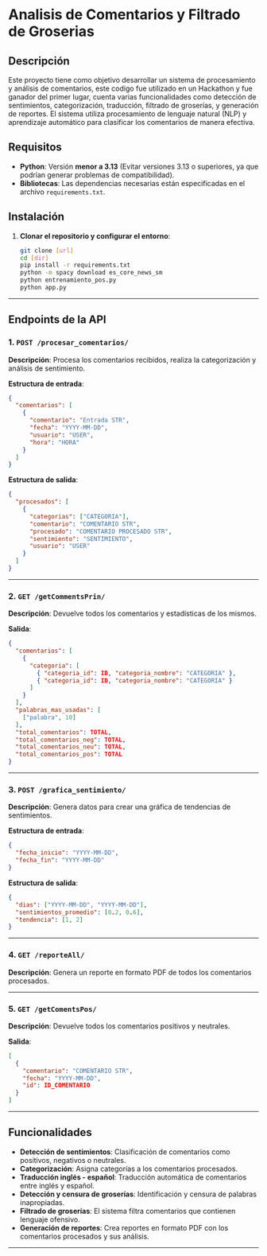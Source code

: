 
# Analisis de Comentarios y Filtrado de Groserias

## **Descripción**
Este proyecto tiene como objetivo desarrollar un sistema de procesamiento y análisis de comentarios, este codigo fue utilizado en un Hackathon y fue ganador del primer lugar, cuenta varias funcionalidades como detección de sentimientos, categorización, traducción, filtrado de groserías, y generación de reportes. El sistema utiliza procesamiento de lenguaje natural (NLP) y aprendizaje automático para clasificar los comentarios de manera efectiva.

## **Requisitos**

- **Python**: Versión **menor a 3.13** (Evitar versiones 3.13 o superiores, ya que podrían generar problemas de compatibilidad).
- **Bibliotecas**: Las dependencias necesarias están especificadas en el archivo `requirements.txt`.

## **Instalación**


1. **Clonar el repositorio y configurar el entorno**:
   ```bash
   git clone [url]
   cd [dir]
   pip install -r requirements.txt
   python -m spacy download es_core_news_sm
   python entrenamiento_pos.py
   python app.py
   ```

---

## **Endpoints de la API**

### **1. `POST /procesar_comentarios/`**
   **Descripción**: Procesa los comentarios recibidos, realiza la categorización y análisis de sentimiento.

   **Estructura de entrada**:
   ```json
   {
     "comentarios": [
       {
         "comentario": "Entrada STR",
         "fecha": "YYYY-MM-DD",
         "usuario": "USER",
         "hora": "HORA"
       }
     ]
   }
   ```

   **Estructura de salida**:
   ```json
   {
     "procesados": [
       {
         "categorias": ["CATEGORIA"],
         "comentario": "COMENTARIO STR",
         "procesado": "COMENTARIO PROCESADO STR",
         "sentimiento": "SENTIMIENTO",
         "usuario": "USER"
       }
     ]
   }
   ```

---

### **2. `GET /getCommentsPrin/`**
   **Descripción**: Devuelve todos los comentarios y estadísticas de los mismos.

   **Salida**:
   ```json
   {
     "comentarios": [
       {
         "categoria": [
           { "categoria_id": ID, "categoria_nombre": "CATEGORIA" },
           { "categoria_id": ID, "categoria_nombre": "CATEGORIA" }
         ]
       }
     ],
     "palabras_mas_usadas": [
       ["palabra", 10]
     ],
     "total_comentarios": TOTAL,
     "total_comentarios_neg": TOTAL,
     "total_comentarios_neu": TOTAL,
     "total_comentarios_pos": TOTAL
   }
   ```

---

### **3. `POST /grafica_sentimiento/`**
   **Descripción**: Genera datos para crear una gráfica de tendencias de sentimientos.

   **Estructura de entrada**:
   ```json
   {
     "fecha_inicio": "YYYY-MM-DD",
     "fecha_fin": "YYYY-MM-DD"
   }
   ```

   **Estructura de salida**:
   ```json
   {
     "dias": ["YYYY-MM-DD", "YYYY-MM-DD"],
     "sentimientos_promedio": [0.2, 0.6],
     "tendencia": [1, 2]
   }
   ```

---

### **4. `GET /reporteAll/`**
   **Descripción**: Genera un reporte en formato PDF de todos los comentarios procesados.

---

### **5. `GET /getComentsPos/`**
   **Descripción**: Devuelve todos los comentarios positivos y neutrales.

   **Salida**:
   ```json
   [
     {
       "comentario": "COMENTARIO STR",
       "fecha": "YYYY-MM-DD",
       "id": ID_COMENTARIO
     }
   ]
   ```

---

## **Funcionalidades**

- **Detección de sentimientos**: Clasificación de comentarios como positivos, negativos o neutrales.
- **Categorización**: Asigna categorías a los comentarios procesados.
- **Traducción inglés - español**: Traducción automática de comentarios entre inglés y español.
- **Detección y censura de groserías**: Identificación y censura de palabras inapropiadas.
- **Filtrado de groserías**: El sistema filtra comentarios que contienen lenguaje ofensivo.
- **Generación de reportes**: Crea reportes en formato PDF con los comentarios procesados y sus análisis.

---




